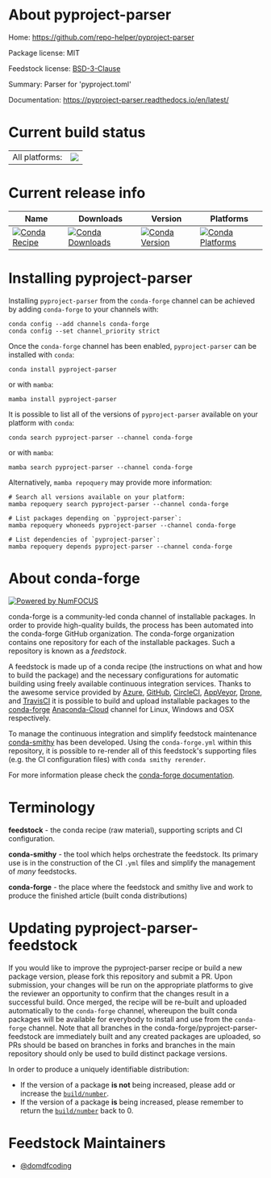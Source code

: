 About pyproject-parser
======================

Home: https://github.com/repo-helper/pyproject-parser

Package license: MIT

Feedstock license: [BSD-3-Clause](https://github.com/conda-forge/pyproject-parser-feedstock/blob/main/LICENSE.txt)

Summary: Parser for 'pyproject.toml'

Documentation: https://pyproject-parser.readthedocs.io/en/latest/

Current build status
====================


<table><tr><td>All platforms:</td>
    <td>
      <a href="https://dev.azure.com/conda-forge/feedstock-builds/_build/latest?definitionId=15912&branchName=main">
        <img src="https://dev.azure.com/conda-forge/feedstock-builds/_apis/build/status/pyproject-parser-feedstock?branchName=main">
      </a>
    </td>
  </tr>
</table>

Current release info
====================

| Name | Downloads | Version | Platforms |
| --- | --- | --- | --- |
| [![Conda Recipe](https://img.shields.io/badge/recipe-pyproject--parser-green.svg)](https://anaconda.org/conda-forge/pyproject-parser) | [![Conda Downloads](https://img.shields.io/conda/dn/conda-forge/pyproject-parser.svg)](https://anaconda.org/conda-forge/pyproject-parser) | [![Conda Version](https://img.shields.io/conda/vn/conda-forge/pyproject-parser.svg)](https://anaconda.org/conda-forge/pyproject-parser) | [![Conda Platforms](https://img.shields.io/conda/pn/conda-forge/pyproject-parser.svg)](https://anaconda.org/conda-forge/pyproject-parser) |

Installing pyproject-parser
===========================

Installing `pyproject-parser` from the `conda-forge` channel can be achieved by adding `conda-forge` to your channels with:

```
conda config --add channels conda-forge
conda config --set channel_priority strict
```

Once the `conda-forge` channel has been enabled, `pyproject-parser` can be installed with `conda`:

```
conda install pyproject-parser
```

or with `mamba`:

```
mamba install pyproject-parser
```

It is possible to list all of the versions of `pyproject-parser` available on your platform with `conda`:

```
conda search pyproject-parser --channel conda-forge
```

or with `mamba`:

```
mamba search pyproject-parser --channel conda-forge
```

Alternatively, `mamba repoquery` may provide more information:

```
# Search all versions available on your platform:
mamba repoquery search pyproject-parser --channel conda-forge

# List packages depending on `pyproject-parser`:
mamba repoquery whoneeds pyproject-parser --channel conda-forge

# List dependencies of `pyproject-parser`:
mamba repoquery depends pyproject-parser --channel conda-forge
```


About conda-forge
=================

[![Powered by
NumFOCUS](https://img.shields.io/badge/powered%20by-NumFOCUS-orange.svg?style=flat&colorA=E1523D&colorB=007D8A)](https://numfocus.org)

conda-forge is a community-led conda channel of installable packages.
In order to provide high-quality builds, the process has been automated into the
conda-forge GitHub organization. The conda-forge organization contains one repository
for each of the installable packages. Such a repository is known as a *feedstock*.

A feedstock is made up of a conda recipe (the instructions on what and how to build
the package) and the necessary configurations for automatic building using freely
available continuous integration services. Thanks to the awesome service provided by
[Azure](https://azure.microsoft.com/en-us/services/devops/), [GitHub](https://github.com/),
[CircleCI](https://circleci.com/), [AppVeyor](https://www.appveyor.com/),
[Drone](https://cloud.drone.io/welcome), and [TravisCI](https://travis-ci.com/)
it is possible to build and upload installable packages to the
[conda-forge](https://anaconda.org/conda-forge) [Anaconda-Cloud](https://anaconda.org/)
channel for Linux, Windows and OSX respectively.

To manage the continuous integration and simplify feedstock maintenance
[conda-smithy](https://github.com/conda-forge/conda-smithy) has been developed.
Using the ``conda-forge.yml`` within this repository, it is possible to re-render all of
this feedstock's supporting files (e.g. the CI configuration files) with ``conda smithy rerender``.

For more information please check the [conda-forge documentation](https://conda-forge.org/docs/).

Terminology
===========

**feedstock** - the conda recipe (raw material), supporting scripts and CI configuration.

**conda-smithy** - the tool which helps orchestrate the feedstock.
                   Its primary use is in the construction of the CI ``.yml`` files
                   and simplify the management of *many* feedstocks.

**conda-forge** - the place where the feedstock and smithy live and work to
                  produce the finished article (built conda distributions)


Updating pyproject-parser-feedstock
===================================

If you would like to improve the pyproject-parser recipe or build a new
package version, please fork this repository and submit a PR. Upon submission,
your changes will be run on the appropriate platforms to give the reviewer an
opportunity to confirm that the changes result in a successful build. Once
merged, the recipe will be re-built and uploaded automatically to the
`conda-forge` channel, whereupon the built conda packages will be available for
everybody to install and use from the `conda-forge` channel.
Note that all branches in the conda-forge/pyproject-parser-feedstock are
immediately built and any created packages are uploaded, so PRs should be based
on branches in forks and branches in the main repository should only be used to
build distinct package versions.

In order to produce a uniquely identifiable distribution:
 * If the version of a package **is not** being increased, please add or increase
   the [``build/number``](https://docs.conda.io/projects/conda-build/en/latest/resources/define-metadata.html#build-number-and-string).
 * If the version of a package **is** being increased, please remember to return
   the [``build/number``](https://docs.conda.io/projects/conda-build/en/latest/resources/define-metadata.html#build-number-and-string)
   back to 0.

Feedstock Maintainers
=====================

* [@domdfcoding](https://github.com/domdfcoding/)

